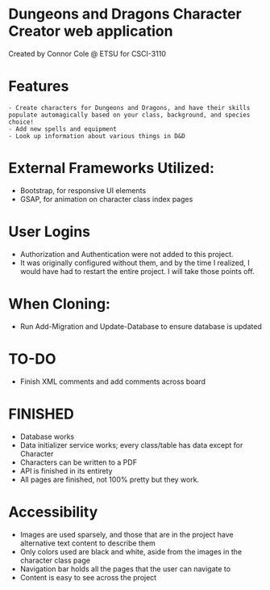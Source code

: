 # Dungeons and Dragons Character Creator web application
Created by Connor Cole @ ETSU for CSCI-3110

# Features
	- Create characters for Dungeons and Dragons, and have their skills populate automagically based on your class, background, and species choice!
	- Add new spells and equipment
	- Look up information about various things in D&D

# External Frameworks Utilized: 
- Bootstrap, for responsive UI elements
- GSAP, for animation on character class index pages

# User Logins
- Authorization and Authentication were not added to this project. 
- It was originally configured without them, and by the time I realized, I would have had to restart the entire project. I will take those points off.

# When Cloning:
  - Run Add-Migration and Update-Database to ensure database is updated

# TO-DO
- Finish XML comments and add comments across board

# FINISHED
- Database works
- Data initializer service works; every class/table has data except for Character
- Characters can be written to a PDF
- API is finished in its entirety
- All pages are finished, not 100% pretty but they work.

# Accessibility
- Images are used sparsely, and those that are in the project have alternative text content to describe them
- Only colors used are black and white, aside from the images in the character class page
- Navigation bar holds all the pages that the user can navigate to
- Content is easy to see across the project